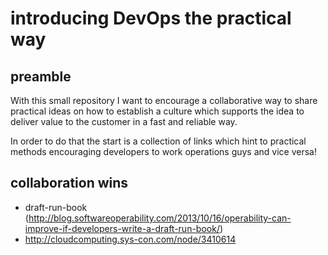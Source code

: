 # introducing DevOps the practical way

## preamble
With this small repository I want to encourage a collaborative way to share practical ideas on how to establish a culture which supports the idea to deliver value to the customer in a fast and reliable way. 

In order to do that the start is a collection of links which hint to practical methods encouraging developers to work operations guys and vice versa!

## collaboration wins
* draft-run-book (http://blog.softwareoperability.com/2013/10/16/operability-can-improve-if-developers-write-a-draft-run-book/)
* http://cloudcomputing.sys-con.com/node/3410614
